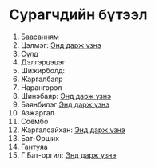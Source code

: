 # Сурагчдийн бүтээл

1. Баасанням
2. Цэлмэг: [Энд дарж үзнэ](https://alex-likes-owls.github.io/Alex/)
3. Cүлд
4. Дэлгэрцэцэг
5. Шижирболд:
6. Жаргалбаяр
7. Нарангэрэл
8. Шинэбаяр: [Энд дарж үзнэ](https://shinebayar04.github.io/Project-1)
9. Баянбилэг [Энд дарж үзнэ](https://bayanbeleg.github.io/portfolio/)
10. Азжаргал
11. Соёмбо
12. Жаргалсайхан: [Энд дарж үзнэ](https://jargalsaih.github.io/web/)
13. Бат-Орших
14. Гантуяа
15. Г.Бат-оргил: [Энд дарж үзнэ](https://itzbta.github.io/Codely-Project/)
